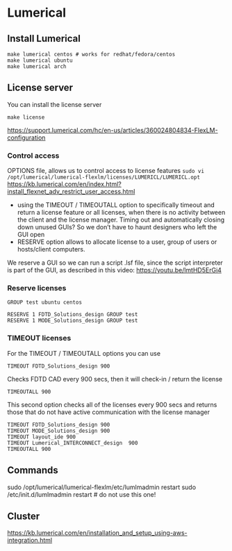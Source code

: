 # Lumerical 

## Install Lumerical

```
make lumerical centos # works for redhat/fedora/centos
make lumerical ubuntu
make lumerical arch
```


## License server

You can install the license server

`make license`

https://support.lumerical.com/hc/en-us/articles/360024804834-FlexLM-configuration

### Control access

OPTIONS file, allows us to control access to license features
`sudo vi /opt/lumerical/lumerical-flexlm/licenses/LUMERICL/LUMERICL.opt`
https://kb.lumerical.com/en/index.html?install_flexnet_adv_restrict_user_access.html

- using the TIMEOUT / TIMEOUTALL option to specifically timeout and return a license feature or all licenses, when there is no activity between the client and the license manager. Timing out and automatically closing down unused GUIs? So we don’t have to haunt designers who left the GUI open
- RESERVE option allows to allocate license to a user, group of users or hosts/client computers.

We reserve a GUI so we can run a script .lsf file, since the script interpreter is part of the GUI, as described in this video:
https://youtu.be/lmtHD5ErGi4

### Reserve licenses

```
GROUP test ubuntu centos

RESERVE 1 FDTD_Solutions_design GROUP test
RESERVE 1 MODE_Solutions_design GROUP test
```

### TIMEOUT licenses

For the TIMEOUT / TIMEOUTALL options you can use

```
TIMEOUT FDTD_Solutions_design 900
```

Checks FDTD CAD every 900 secs, then it will check-in / return the license

```
TIMEOUTALL 900
```

This second option checks all of the licenses every 900 secs and returns those that do not have active communication with the license manager

```
TIMEOUT FDTD_Solutions_design 900
TIMEOUT MODE_Solutions_design 900
TIMEOUT layout_ide 900
TIMEOUT Lumerical_INTERCONNECT_design  900
TIMEOUTALL 900
```

## Commands

sudo /opt/lumerical/lumerical-flexlm/etc/lumlmadmin restart
sudo /etc/init.d/lumlmadmin restart # do not use this one!

## Cluster

https://kb.lumerical.com/en/installation_and_setup_using-aws-integration.html



